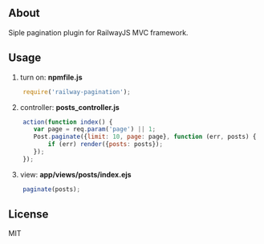 ## About

Siple pagination plugin for RailwayJS MVC framework.

## Usage

1. turn on: **npmfile.js**

```javascript
    require('railway-pagination');
```

2. controller: **posts_controller.js**

```javascript
    action(function index() {
       var page = req.param('page') || 1;
       Post.paginate({limit: 10, page: page}, function (err, posts) {
           if (err) render({posts: posts});
       });
    });
```

3. view: **app/views/posts/index.ejs**

```javascript
    paginate(posts);
```

## License

MIT
